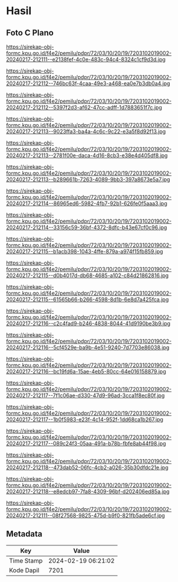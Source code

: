 # Hasil

## Foto C Plano

https://sirekap-obj-formc.kpu.go.id/f4e2/pemilu/pdpr/72/03/10/20/19/7203102019002-20240217-212111--e2138fef-4c0e-483c-94c4-8324c1cf9d3d.jpg

https://sirekap-obj-formc.kpu.go.id/f4e2/pemilu/pdpr/72/03/10/20/19/7203102019002-20240217-212112--746bc63f-4caa-49e3-a468-ea0e7b3db0a4.jpg

https://sirekap-obj-formc.kpu.go.id/f4e2/pemilu/pdpr/72/03/10/20/19/7203102019002-20240217-212112--5397f2d3-af62-47cc-adff-1d7883651f7c.jpg

https://sirekap-obj-formc.kpu.go.id/f4e2/pemilu/pdpr/72/03/10/20/19/7203102019002-20240217-212113--9023ffa3-ba4a-4c6c-9c22-e3a5f8d92f13.jpg

https://sirekap-obj-formc.kpu.go.id/f4e2/pemilu/pdpr/72/03/10/20/19/7203102019002-20240217-212113--2781f00e-daca-4d16-8cb3-e38e4d405df8.jpg

https://sirekap-obj-formc.kpu.go.id/f4e2/pemilu/pdpr/72/03/10/20/19/7203102019002-20240217-212113--b289661b-7263-4089-9bb3-397a8673e5a7.jpg

https://sirekap-obj-formc.kpu.go.id/f4e2/pemilu/pdpr/72/03/10/20/19/7203102019002-20240217-212114--86965ed6-5982-4fb7-92b1-626fe0f5aaa3.jpg

https://sirekap-obj-formc.kpu.go.id/f4e2/pemilu/pdpr/72/03/10/20/19/7203102019002-20240217-212114--33156c59-36bf-4372-8dfc-b43e67cf0c96.jpg

https://sirekap-obj-formc.kpu.go.id/f4e2/pemilu/pdpr/72/03/10/20/19/7203102019002-20240217-212115--b1acb398-1043-4ffe-879a-a974f15fb859.jpg

https://sirekap-obj-formc.kpu.go.id/f4e2/pemilu/pdpr/72/03/10/20/19/7203102019002-20240217-212115--d0b4017d-db68-4685-a102-c84d21862816.jpg

https://sirekap-obj-formc.kpu.go.id/f4e2/pemilu/pdpr/72/03/10/20/19/7203102019002-20240217-212115--61565b66-b266-4598-8d1b-6e8d7a425fca.jpg

https://sirekap-obj-formc.kpu.go.id/f4e2/pemilu/pdpr/72/03/10/20/19/7203102019002-20240217-212116--c2c4fad9-b246-4838-8044-41d9190be3b9.jpg

https://sirekap-obj-formc.kpu.go.id/f4e2/pemilu/pdpr/72/03/10/20/19/7203102019002-20240217-212116--5cf4529e-ba9b-4e51-9240-7d7703e86038.jpg

https://sirekap-obj-formc.kpu.go.id/f4e2/pemilu/pdpr/72/03/10/20/19/7203102019002-20240217-212116--bc19fd6a-15ae-4eb5-80cc-64e016158879.jpg

https://sirekap-obj-formc.kpu.go.id/f4e2/pemilu/pdpr/72/03/10/20/19/7203102019002-20240217-212117--7f1c06ae-d330-47d9-96ad-3cca1f8ec80f.jpg

https://sirekap-obj-formc.kpu.go.id/f4e2/pemilu/pdpr/72/03/10/20/19/7203102019002-20240217-212117--1b0f5983-e23f-4c14-952f-1dd68ca1b267.jpg

https://sirekap-obj-formc.kpu.go.id/f4e2/pemilu/pdpr/72/03/10/20/19/7203102019002-20240217-212117--089c24f3-05aa-491a-b78b-fbfe8ab44f98.jpg

https://sirekap-obj-formc.kpu.go.id/f4e2/pemilu/pdpr/72/03/10/20/19/7203102019002-20240217-212118--473dab52-06fc-4cb2-a026-35b30dfdc21e.jpg

https://sirekap-obj-formc.kpu.go.id/f4e2/pemilu/pdpr/72/03/10/20/19/7203102019002-20240217-212118--e8edcb97-7fa8-4309-96bf-d202406ed85a.jpg

https://sirekap-obj-formc.kpu.go.id/f4e2/pemilu/pdpr/72/03/10/20/19/7203102019002-20240217-212111--08f27568-9825-475d-b9f0-821fb5ade6cf.jpg


## Metadata

| Key        | Value               |
| ---------- | ------------------- |
| Time Stamp | 2024-02-19 06:21:02 |
| Kode Dapil | 7201                |



